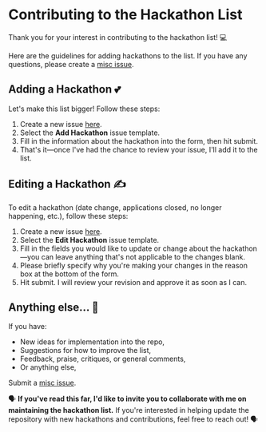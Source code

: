 # Contributing to the Hackathon List

Thank you for your interest in contributing to the hackathon list! 💻

Here are the guidelines for adding hackathons to the list. If you have any questions, please create a [misc issue](https://github.com/amahjoor/Hackathons/issues/new/choose).

## Adding a Hackathon 💕

Let's make this list bigger! Follow these steps:

1. Create a new issue [here](https://github.com/amahjoor/Hackathons/issues/new/choose).
2. Select the **Add Hackathon** issue template.
3. Fill in the information about the hackathon into the form, then hit submit.
4. That's it—once I've had the chance to review your issue, I'll add it to the list.

## Editing a Hackathon ✍️

To edit a hackathon (date change, applications closed, no longer happening, etc.), follow these steps:

1. Create a new issue [here](https://github.com/amahjoor/Hackathons/issues/new/choose).
2. Select the **Edit Hackathon** issue template.
3. Fill in the fields you would like to update or change about the hackathon—you can leave anything that's not applicable to the changes blank.
4. Please briefly specify why you're making your changes in the reason box at the bottom of the form.
5. Hit submit. I will review your revision and approve it as soon as I can.

## Anything else... 👀

If you have:

- New ideas for implementation into the repo,
- Suggestions for how to improve the list,
- Feedback, praise, critiques, or general comments,
- Or anything else,

Submit a [misc issue](https://github.com/amahjoor/Hackathons/issues/new/choose).

🗣️ **If you've read this far, I'd like to invite you to collaborate with me on maintaining the hackathon list.** If you're interested in helping update the repository with new hackathons and contributions, feel free to reach out! 🗣️

